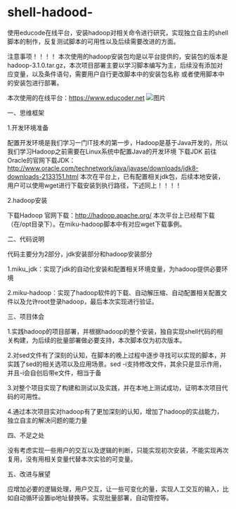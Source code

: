 # shell-hadood-
使用educode在线平台，安装hadoop对相关命令进行研究，实现独立自主的shell脚本的制作，反复测试脚本的可用性以及后续需要改进的方面。

注意事项！！！！
本次使用的hadoop安装包均是以平台提供的，安装包的版本是hadoop-3.1.0.tar.gz，本次项目部署主要以学习脚本编写为主，后续没有添加对应变量，以及条件语句，需要用户自行更改脚本中的安装包名称
或者使用脚本中的安装包进行部署。

本次使用的在线平台：https://www.educoder.net
![图片](https://user-images.githubusercontent.com/126040842/223117576-9c7dd61d-0c13-44ca-83c7-3ed247a04e56.png)

一、思维框架
  
  1.开发环境准备
  
  配置开发环境是我们学习一门IT技术的第一步，Hadoop是基于Java开发的，所以我们学习Hadoop之前需要在Linux系统中配置Java的开发环境
  下载JDK
  前往Oracle的官网下载JDK：
  http://www.oracle.com/technetwork/java/javase/downloads/jdk8-downloads-2133151.html
  本次在平台上，已有配置相关jdk包，后续本地安装，用户可以使用wget进行下载安装到执行路径，下述同上！！！！
  
  2.hadoop安装
  
  下载Hadoop
  官网下载：http://hadoop.apache.org/ 本次平台上已经帮下载（在/opt目录下）。在miku-hadoop脚本中有对应wget下载事例。
 

二、代码说明
  
  代码主要分为2部分，jdk安装部分和hadoop安装部分
  
  1.miku_jdk：实现了jdk的自动化安装和配置相关环境变量，为hadoop提供必要环境
  
  2.miku-hadoop：实现了hadoop软件的下载、自动解压缩、自动配置相关配置文件以及允许root登录hadoop，最后本次实现进行验证。
  
  
  
三、项目体会

  1.实践hadoop的项目部署，并根据hadoop的整个安装，独自实现shell代码的相关构建，为后续的批量部署做必要支持，本次脚本仅为初次版本。
  
  2.对sed文件有了深刻的认知，在脚本的晚上过程中逐步寻找可以实现的脚本，并实践了sed的相关选项以及应用场景。sed -i支持修改文件，其余只是显示作用，并且-i会自创后带e文件，相当于备
  
  3.对整个项目实现了构建和测试以及实践，并在本地上测试成功，证明本次项目代码的可用性。
  
  4.通过本次项目实对hadoop有了更加深刻的认知，增加了hadoop的实战能力，独立自主的解决问题的能力量



四、不足之处
 
 没有考虑实现一些用户的交互以及逻辑的判断，只能实现初次安装，不能实现再次复用，没有用相关变量代替本次实验的可变量。



五、改进与展望
 
 应增加必要的逻辑处理，用户交互，让一些可变化的量，实现人工交互的输入，比如自动循环设置ip地址替换等。实现批量部署，自动管控等。





















